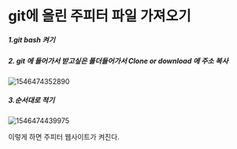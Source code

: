 # git에 올린 주피터 파일 가져오기

##### 1.git bash 켜기

##### 2. git 에 들어가서 받고싶은 폴더들어가서 Clone or download 에 주소 복사

![1546474352890](C:\Users\student\AppData\Roaming\Typora\typora-user-images\1546474352890.png)



##### 3.순서대로 적기



![1546474439975](C:\Users\student\AppData\Roaming\Typora\typora-user-images\1546474439975.png)



이렇게 하면 주피터 웹사이트가 켜진다.